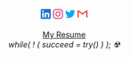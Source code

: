 <p align="center" text-align="center">
<!--   <br><br> -->
  <br><br>
  <a href="https://www.linkedin.com/in/manish-kumar18/"><img height="18" width="18" src="./linkedin.svg" /></a>
  <a href="https://www.instagram.com/beingmanishh/"><img height="18" width="18" src="./instagram.svg" /></a>
  <a href="https://twitter.com/Beingmanishh"><img height="18" width="18" src="./twitter.svg" /></a>
  <a href="mailto:manish_2018bite043@nitsri.net"><img height="18" width="18" src="./gmail.svg" /></a><br><br>
  <a href="https://drive.google.com/file/d/16MnTl_hWrHANhL4wzilOF_1TXcQ79Pv8/view?usp=sharing">My Resume</a>
  <br>
  <i>while( ! ( succeed = try() ) );  ☢️</i>
</p>
